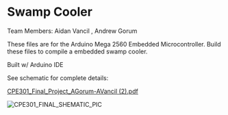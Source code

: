 
# Swamp Cooler

Team Members:
Aidan Vancil ,
Andrew Gorum

These files are for the Arduino Mega 2560 Embedded Microcontroller. 
Build these files to compile a embedded swamp cooler.

Built w/ Arduino IDE

See schematic for complete details:

[CPE301_Final_Project_AGorum-AVancil (2).pdf](https://github.com/aidanvancil/arduino_swamp_cooler/files/10180751/CPE301_Final_Project_AGorum-AVancil.2.pdf)


![CPE301_FINAL_SHEMATIC_PIC](https://user-images.githubusercontent.com/112589047/206311147-166db538-a1e5-487a-9adf-e8cf81baa0f8.JPG)

